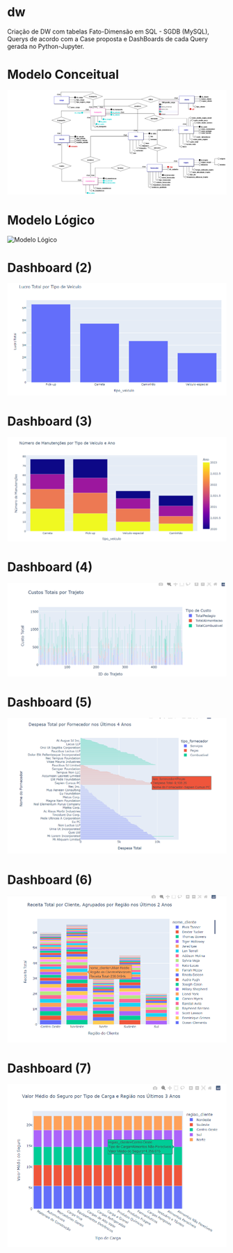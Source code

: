 # dw
Criação de DW com tabelas Fato-Dimensão em SQL - SGDB (MySQL), Querys de acordo com a Case proposta e DashBoards de cada Query gerada no Python-Jupyter.
# Modelo Conceitual
![Modelo Conceitual](https://github.com/5lyss2s1l2ss1ndr4/dw/blob/main/Conceitual_1.png)
# Modelo Lógico
![Modelo Lógico](https://github.com/5lyss2s1l2ss1ndr4/dw/blob/main/L%C3%B3gico_1.png)
# Dashboard (2)
![Nome da Imagem](https://github.com/5lyss2s1l2ss1ndr4/dw/blob/main/dashboard_query_ex(2).png)
# Dashboard (3)
![Nome da Imagem](https://github.com/5lyss2s1l2ss1ndr4/dw/blob/main/dashboard_query_ex(3).png)
# Dashboard (4)
![Nome da Imagem](https://github.com/5lyss2s1l2ss1ndr4/dw/blob/main/dashboard_query_ex(4).png)
# Dashboard (5)
![Nome da Imagem](https://github.com/5lyss2s1l2ss1ndr4/dw/blob/main/dashboard_query_ex(5).png)
# Dashboard (6)
![Nome da Imagem](https://github.com/5lyss2s1l2ss1ndr4/dw/blob/main/dashboard_query_ex(6).png)
# Dashboard (7)
![Nome da Imagem](https://github.com/5lyss2s1l2ss1ndr4/dw/blob/main/dashboard_query_ex(7).png)
